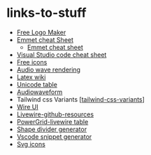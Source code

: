 # links-to-stuff

- [Free Logo Maker](https://www.ucraft.com/free-logo-maker#create-logo)
- [Emmet cheat Sheet](https://docs.emmet.io/cheat-sheet/)
  - [Emmet cheat sheet](../attachments/emmet-cheat-sheet.pdf)
- [Visual Studio code cheat sheet](../attachments/keyboard-shortcuts-windows.pdf)
- [Free icons](https://www.flaticon.com/)
- [Audio wave rendering](http://wavesurfer-js.org/examples/)
- [Latex wiki](https://en.wikibooks.org/wiki/LaTeX/Mathematics)
- [Unicode table](https://unicode-table.com/)
- [Audiowaveform](https://github.com/bbc/audiowaveform)
- Tailwind css Variants [[tailwind-css-variants]]
- [Wire UI](https://livewire-wireui.com/)
- [Livewire-github-resources](https://github.com/imliam/awesome-livewire)
- [PowerGrid-livewire table](https://v4.livewire-powergrid.com/)
- [Shape divider generator](https://www.shapedivider.app/)
- [Vscode snippet generator](https://snippet-generator.app/)
- [Svg icons](https://techicons.dev/)


[//begin]: # "Autogenerated link references for markdown compatibility"
[tailwind-css-variants]: HTML&CSS/tailwind-css-variants "tailwind-css-variants"
[//end]: # "Autogenerated link references"